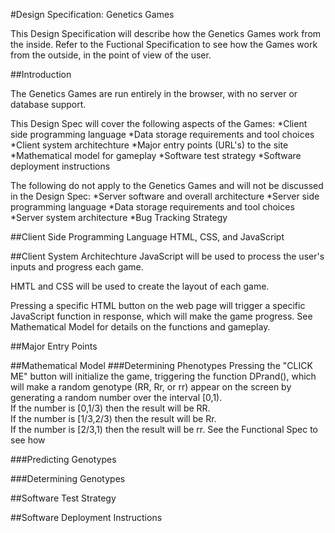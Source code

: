 #Design Specification: Genetics Games

This Design Specification will describe how the Genetics Games work from the inside.  Refer to the Fuctional Specification to see how the Games work from the outside, in the point of view of the user.


##Introduction

The Genetics Games are run entirely in the browser, with no server or database support.

This Design Spec will cover the following aspects of the Games:
*Client side programming language
*Data storage requirements and tool choices
*Client system architechture
*Major entry points (URL's) to the site
*Mathematical model for gameplay
*Software test strategy
*Software deployment instructions

The following do not apply to the Genetics Games and will not be discussed in the Design Spec:
*Server software and overall architecture
*Server side programming language
*Data storage requirements and tool choices
*Server system architecture
*Bug Tracking Strategy


##Client Side Programming Language
HTML, CSS, and JavaScript

##Client System Architechture
JavaScript will be used to process the user's inputs and progress each game.

HMTL and CSS will be used to create the layout of each game.  

Pressing a specific HTML button on the web page will trigger a specific JavaScript function in response, which will make the game progress.  See Mathematical Model for details on the functions and gameplay.

##Major Entry Points


##Mathematical Model 
###Determining Phenotypes
Pressing the "CLICK ME" button will initialize the game, triggering the function DPrand(), which will make a random genotype (RR, Rr, or rr) appear on the screen by generating a random number over the interval [0,1).  
If the number is [0,1/3) then the result will be RR.  
If the number is [1/3,2/3) then the result will be Rr.  
If the number is [2/3,1) then the result will be rr.
See the Functional Spec to see how 

###Predicting Genotypes


###Determining Genotypes



##Software Test Strategy


##Software Deployment Instructions
